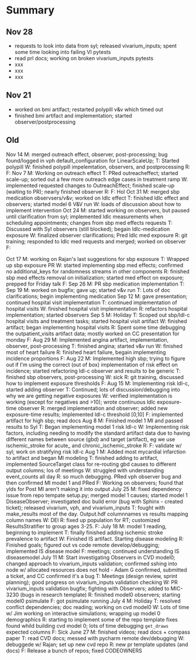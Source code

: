 # Summary

## Nov 28
- requests to look into data from syl; released vivarium_inputs; spent some time looking into failing VI pytests
- read prl docs; working on broken vivarium_inputs pytests
- xxx
- xxx
- xxx

## Nov 21
- worked on bmi artifact; restarted polypill v&v which timed out
- finished bmi artifact and implementation; started observer/postprocessing

## Old
Nov 14	M: merged outreach effect, observer, post-processing; bug found/logged in vph default_configuration for LinearScaleUp;
	T: Started polypill
	W: finished polypill impelemtation, observers, and postprocessing
	R: 
	F: 
Nov 7	M: Working on outreach effect
	T: PRed outreacheffect; started scale-up; sorted out a few more outreach edge cases in treatment ramp
	W: implemented requested changes to OutreachEffect; finished scale-up (waiting to PR); nearly finished observer
	R: 
	F: Hol
Oct 31	M: merged sbp medication observsers/v&v; worked on ldlc effect
	T: finished ldlc effect and observers; started model 6 V&V run
	W: loads of discussion about how to implement intervention
Oct 24	M: started working on observers, but paused until clarification from syl; implemented ldlc measurements when scheduling appointments; changes from sbp med effects requests
	T: Discussed with Syl observers (still blocked); begain ldlc-medication exposure
	W: finalized observer clarifications; Pred ldlc med exposure
	R: git training; responded to ldlc med requests and merged; worked on observer
	F: 
	
Oct 17	M: working on Rajan's last suggestions for sbp exposure
	T: Wrapped up sbp exposure PR
	W: started implementing sbp med effects; confirmed no additional_keys for randomness streams in other components
	R: finished sbp med effects removal on initialization; started med effect on exposure; prepped for Friday talk
	F: 
Sep 26	M: PR sbp medication implementation
	T: 
Sep 19	M: worked on bugfix; gave up; started v&v run
	T: Lots of doc clarifications; begin implementing medication
Sep 12	M: gave presentation; continued hospital visit implementation
	T: continued implementation of hospital visits
	W: finished hospital visit implementation
	R: refactors hospital implementation; started observers
Sep 5	M: Holiday
	T: Scoped out sbp/ldl-c hospital visits and treatment tasks; started hospital visit artifact
	W: finished artifact; began implementing hospital visits
	R: Spent some time debugging the outpatient_visits artifact data; mostly worked on CC presentation for monday
	F:
Aug 29	M: Implemented angina artifact, implementation, observer, post-processing
	T: finished angina; started v&v run
	W: finished most of heart failure
	R: finished heart failure, begain implementing incidence proportions
	F:
Aug 22	M: Implemented high sbp; trying to figure out if I'm using the correct (out of box) implementation of risk effect on incidence; started refactoring ldl-c observer and results to be generic
	T: finished sbp observers, post-processing
	W: sick
	R: git training, discussed how to implement exposure thresholds
	F: 
Aug 15	M: Implementing risk ldl-c, started adding observer
	T: Continued; lots of discussion/debugging into why we are getting negative exposures
	W: verified implementation is working (except for negatives and >10); wrote continuous ldlc exposure-time observer
	R: merged implementation and observer; added new exposure-time results; implemented ldl-c threshold [0,10]
	F: implemented artifact for high sbp; read docs
Aug 8	M: Finished model 1 MI and passed results to Syl
	T: Began implementing model 1 risk ldl-c
	W: Implementing risk factors, including needing to modify the standard artifact data due to having different names between source (gbd) and target (artifact), eg we use ischemic_stroke for acute_ and chronic_ischemic_stroke
	R: 
	F: validate w/ syl; work on stratifying risk ldl-c
Aug 1	M: Added most mycardial infarction to artifact and began MI modeling
	T: finished adding to artifact, implemented SourceTarget class for re-routing gbd causes to different output columns; los of meetings
	W: struggled with understanding event_counts all day
	R: so much debugging. PRed vph observer bug and then confirmed MI model 1 and PRed
	F: Working on observers; found that ylds for Post MI aren't making it into output
July 25	M: fixed dependency issue from repo tempate setup.py; merged model 1 causes; started model 1 DiseaseObserver; investigated doc build error (bug with Sphinx - created ticket); released vivarium, vph, and vivarium_inputs
	T: fought with make_results most of the day. Output.hdf columnnames vs results mapping column names
	W: DEI
	R: fixed up population for RT; customized ResultsStratifier to group ages 3-25.
	F: 
July 18	M: model 1 reading, beginning to implement
	T: finally finished adding ischemic stroke prevalence to artifact
	W: Finished IS artifact. Starting disease modeling
	R: Finished goals; figured out vs code remote develop/debugging; implemented IS disease model
	F: meetings; continued understanding IS diseasemodel
July 11	M: Start investigating Observers in CVD model0; changed approach to vivarium_inputs validation; confirmed sshing into node w/ allocated resources does not hold - Adam G confirmed, submitted a ticket, and CC confirmed it's a bug
	T: Meetings (design review, sprint planning); good progress on vivarium_inputs validation checking
	W: PR vivarium_inputs validation bugfix; fighting with Observers; added to MIC-3230 (bugs in research template)
	R: finished model0 observers; starting model0 psimulate
	F: got psimulate running
July 4	M: Holiday
	T: resolved conflict dependencies; doc reading; working on cvd model0
	W: Lots of time w/ Jim working on interactive simulations; wrapping up model 0 demographics
	R: starting to implement some of the repo template fixes found whild building cvd model 0; lots of time debugging `get_draws` expected columns
	F: Sick
June 27	M: finished videos; read docs + compass paper
	T: read CVD docs; messed with pycharm remote dev/debugging
	W: debuggede w/ Rajan; set up new cvd repo
	R: new pr template updates (and docs)
	F: Release a bunch of repos; fixed CODEOWNERS
